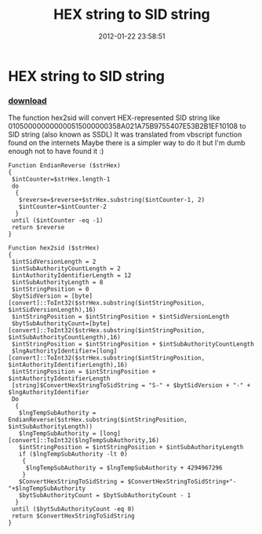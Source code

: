 ﻿---
pid:            3181
poster:         Dormidont
title:          HEX string to SID string
date:           2012-01-22 23:58:51
format:         posh
parent:         0
parent:         0

---

# HEX string to SID string

### [download](3181.ps1)

The function hex2sid will convert HEX-represented SID string like 010500000000000515000000358A021A75B9755407E53B2B1EF10108 to SID string (also known as SSDL)
It was translated from vbscript function found on the internets
Maybe there is a simpler way to do it but I'm dumb enough not to have found it :)

```posh
Function EndianReverse ($strHex)
{
 $intCounter=$strHex.length-1
 do
  { 
   $reverse=$reverse+$strHex.substring($intCounter-1, 2)
   $intCounter=$intCounter-2
  }
 until ($intCounter -eq -1)
 return $reverse
}

Function hex2sid ($strHex)
{
 $intSidVersionLength = 2
 $intSubAuthorityCountLength = 2
 $intAuthorityIdentifierLength = 12
 $intSubAuthorityLength = 8
 $intStringPosition = 0
 $bytSidVersion = [byte][convert]::ToInt32($strHex.substring($intStringPosition, $intSidVersionLength),16)
 $intStringPosition = $intStringPosition + $intSidVersionLength
 $bytSubAuthorityCount=[byte][convert]::ToInt32($strHex.substring($intStringPosition, $intSubAuthorityCountLength),16)
 $intStringPosition = $intStringPosition + $intSubAuthorityCountLength
 $lngAuthorityIdentifier=[long][convert]::ToInt32($strHex.substring($intStringPosition, $intAuthorityIdentifierLength),16)
 $intStringPosition = $intStringPosition + $intAuthorityIdentifierLength
 [string]$ConvertHexStringToSidString = "S-" + $bytSidVersion + "-" + $lngAuthorityIdentifier
 Do 
  {
   $lngTempSubAuthority = EndianReverse($strHex.substring($intStringPosition, $intSubAuthorityLength))
   $lngTempSubAuthority = [long][convert]::ToInt32($lngTempSubAuthority,16)
   $intStringPosition = $intStringPosition + $intSubAuthorityLength
   if ($lngTempSubAuthority -lt 0) 
    {
     $lngTempSubAuthority = $lngTempSubAuthority + 4294967296
    }
   $ConvertHexStringToSidString = $ConvertHexStringToSidString+"-"+$lngTempSubAuthority
   $bytSubAuthorityCount = $bytSubAuthorityCount - 1
  }
 until ($bytSubAuthorityCount -eq 0)
 return $ConvertHexStringToSidString
}
```
